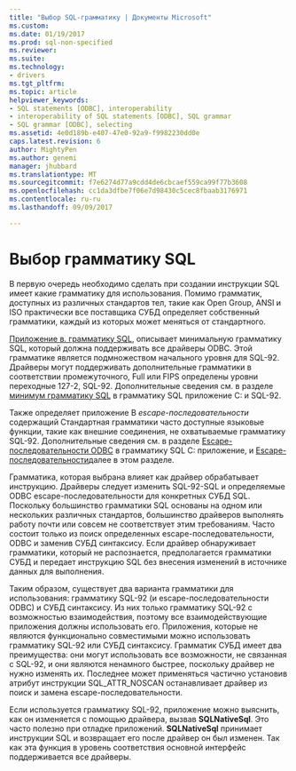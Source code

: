 ```yaml
---
title: "Выбор SQL-грамматику | Документы Microsoft"
ms.custom: 
ms.date: 01/19/2017
ms.prod: sql-non-specified
ms.reviewer: 
ms.suite: 
ms.technology:
- drivers
ms.tgt_pltfrm: 
ms.topic: article
helpviewer_keywords:
- SQL statements [ODBC], interoperability
- interoperability of SQL statements [ODBC], SQL grammar
- SQL grammar [ODBC], selecting
ms.assetid: 4e0d189b-e407-47e0-92a9-f9982230dd0e
caps.latest.revision: 6
author: MightyPen
ms.author: genemi
manager: jhubbard
ms.translationtype: MT
ms.sourcegitcommit: f7e6274d77a9cdd4de6cbcaef559ca99f77b3608
ms.openlocfilehash: cc1da3dfbe7f06e7d98430c5cec8fbaab3176971
ms.contentlocale: ru-ru
ms.lasthandoff: 09/09/2017

---
```

# <a name="choosing-an-sql-grammar"></a>Выбор грамматику SQL
В первую очередь необходимо сделать при создании инструкции SQL имеет какие грамматику для использования. Помимо грамматик, доступных из различных стандартов тел, такие как Open Group, ANSI и ISO практически все поставщика СУБД определяет собственный грамматики, каждый из которых может меняться от стандартного.  
  
 [Приложение в. грамматику SQL](../../../odbc/reference/appendixes/appendix-c-sql-grammar.md), описывает минимальную грамматику SQL, который должна поддерживать все драйверы ODBC. Этой грамматике является подмножеством начального уровня для SQL-92. Драйверы могут поддерживать дополнительные грамматики в соответствии промежуточного, Full или FIPS определены уровни переходные 127-2, SQL-92. Дополнительные сведения см. в разделе [минимум грамматику SQL](../../../odbc/reference/appendixes/sql-minimum-grammar.md) в грамматику SQL приложение C: и SQL-92.  
  
 Также определяет приложение В *escape-последовательности* содержащий Стандартная грамматики часто доступные языковые функции, такие как внешние соединения, не охватываемые грамматику SQL-92. Дополнительные сведения см. в разделе [Escape-последовательности ODBC](../../../odbc/reference/appendixes/odbc-escape-sequences.md) в грамматику SQL C: приложение, и [Escape-последовательности](../../../odbc/reference/develop-app/escape-sequences.md)далее в этом разделе.  
  
 Грамматика, которая выбрана влияет как драйвер обрабатывает инструкцию. Драйверы следует изменить SQL-92-SQL и определяемые ODBC escape-последовательности для конкретных СУБД SQL. Поскольку большинство грамматики SQL основаны на одном или нескольких различных стандартов, большинство драйверов выполнять работу почти или совсем не соответствует этим требованиям. Часто состоит только из поиск определенных escape-последовательности, ODBC и заменив СУБД синтаксису. Если драйвер обнаруживает грамматики, который не распознается, предполагается грамматики СУБД и передает инструкцию SQL без внесения изменений в источнике данных для выполнения.  
  
 Таким образом, существует два варианта грамматики для использования: грамматику SQL-92 (и escape-последовательности ODBC) и СУБД синтаксису. Из них только грамматику SQL-92 с возможностью взаимодействия, поэтому все взаимодействующие приложения должны использовать его. Приложения, которые не являются функционально совместимыми можно использовать грамматику SQL-92 или СУБД синтаксису. Грамматик СУБД имеет два преимущества: они могут использовать все возможности, не связанная с SQL-92, и они являются ненамного быстрее, поскольку драйвер не нужно изменять их. Последнее может применяться частично установив атрибут инструкции SQL_ATTR_NOSCAN останавливает драйвер из поиск и замена escape-последовательности.  
  
 Если используется грамматику SQL-92, приложение можно выяснить, как он изменяется с помощью драйвера, вызвав **SQLNativeSql**. Это часто полезно при отладке приложений. **SQLNativeSql** принимает инструкции SQL и возвращает его после драйвер он был изменен. Так как эта функция в уровень соответствия основной интерфейс поддерживается все драйверы.

